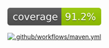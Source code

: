 ![Coverage](.github/badges/jacoco.svg)


[![.github/workflows/maven.yml](https://github.com/pcroch/spring-security/actions/workflows/maven.yml/badge.svg)](https://github.com/pcroch/spring-security/actions/workflows/maven.yml)
